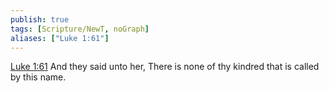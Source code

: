 ```yaml
---
publish: true
tags: [Scripture/NewT, noGraph]
aliases: ["Luke 1:61"]
---
```

[Luke 1:61](https://churchofjesuschrist.org/study/scriptures/nt/luke/1?lang=eng&id=p61#p61) And they said unto her, There is none of thy kindred that is called by this name.
